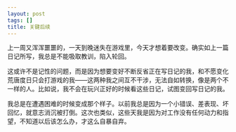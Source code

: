 ```yaml
---
layout: post
tags: []
title: 关键后续
---
```




上一周又浑浑噩噩的，一天到晚迷失在游戏里，今天才想着要改变。确实如上一篇日记所写，我总是不能吸取教训，陷入轮回。

这或许不是记性的问题，而是因为想要变好不断反省正在写日记的我，和不愿变化荒唐度日只会打游戏的我——这两种我之间互不干涉，无法自如转换，像是两个不一样的人。比如说，我不会在玩兴正好的时候看这些日记，试图变回写日记的我。

我总是在遭遇困难的时候变成那个样子。以前我总是因为一个小错误、差表现、坏回忆，就意志消沉被打倒。这次也类似，这些天我是因为对工作没有任何动力和指望，不知道以后该怎么办，才这么自暴自弃。

